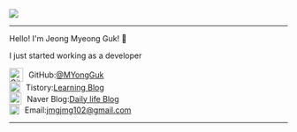<img src="https://capsule-render.vercel.app/api?type=Venom&color=A3DCBE&height=300&section=header&text=Jeong%20Myeong%20Guk&fontSize=70" />
<hr>

<p>Hello! I'm Jeong Myeong Guk! 👋</p>
<p>I just started working as a developer</p>
<div>
    <div style="display: flex; align-items: center;">
        <a href="https://github.com/naktan02">
        <img src="https://github.githubassets.com/images/modules/logos_page/GitHub-Mark.png" alt="GitHub Logo" width="25">
        </a>
        <span style="margin-left: 10px;">GitHub: </span>
        <a href="https://github.com/naktan02">@MYongGuk</a>
    </div>
    <div style="display: flex; align-items: center;">
        <a href="https://naktan.tistory.com/">
        <img src="https://github.com/naktan02/naktan02/issues/1#issue-2883644806" alt="GitHub Logo" width="20">
        </a>
        <span style="margin-left: 10px;">Tistory: </span>
        <a href="https://naktan.tistory.com/">Learning Blog</a>
    </div>
    <div style="display: flex; align-items: center;">
        <a href="https://blog.naver.com/naktan_">
        <img src="https://github.com/naktan02/naktan02/issues/2#issue-2883646829" alt="Naver Blog Logo" width="22">
        </a>
        <span style="margin-left: 10px;">Naver Blog: </span>
        <a href="https://blog.naver.com/naktan_">Daily life Blog</a>
    </div>
    <div style="display: flex; align-items: center;">
        <a href="mailto:jmgjmg102@gmail.com">
       <img src="https://upload.wikimedia.org/wikipedia/commons/thumb/7/7e/Gmail_icon_%282020%29.svg/1280px-Gmail_icon_%282020%29.svg.png" alt="Gmail Icon" width="18">
        </a>
        <span style="margin-left: 10px;">Email: </span>
        <a href="mailto:jmgjmg102@gmail.com">jmgjmg102@gmail.com</a>
    </div>
</div>









<hr>


